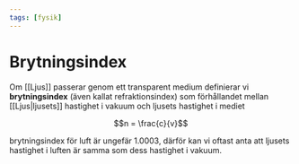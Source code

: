 ```yaml
---
tags: [fysik]
---
```

# Brytningsindex
Om [[Ljus]] passerar genom ett transparent medium definierar vi
**brytningsindex** (även kallat refraktionsindex) som förhållandet
mellan [[Ljus|ljusets]] hastighet i vakuum och ljusets hastighet i mediet

$$n = \frac{c}{v}$$

brytningsindex för luft är ungefär 1.0003, därför kan vi oftast anta att
ljusets hastighet i luften är samma som dess hastighet i vakuum.
